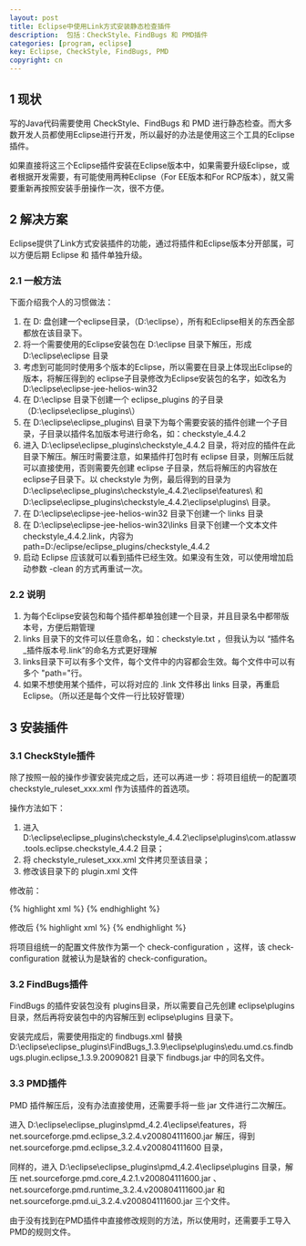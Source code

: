 ```yaml
---
layout: post
title: Eclipse中使用Link方式安装静态检查插件
description:  包括：CheckStyle、FindBugs 和 PMD插件
categories: [program, eclipse]
key: Eclipse, CheckStyle, FindBugs, PMD
copyright: cn
---
```


## 1 现状
写的Java代码需要使用 CheckStyle、FindBugs 和 PMD 进行静态检查。而大多数开发人员都使用Eclipse进行开发，所以最好的办法是使用这三个工具的Eclipse插件。

如果直接将这三个Eclipse插件安装在Eclipse版本中，如果需要升级Eclipse，或者根据开发需要，有可能使用两种Eclipse（For EE版本和For RCP版本），就又需要重新再按照安装手册操作一次，很不方便。

## 2 解决方案
Eclipse提供了Link方式安装插件的功能，通过将插件和Eclipse版本分开部属，可以方便后期 Eclipse 和 插件单独升级。

### 2.1 一般方法
下面介绍我个人的习惯做法：

1. 在 D: 盘创建一个eclipse目录，（D:\eclipse），所有和Eclipse相关的东西全部都放在该目录下。
2. 将一个需要使用的Eclipse安装包在 D:\eclipse 目录下解压，形成 D:\eclipse\eclipse 目录
3. 考虑到可能同时使用多个版本的Eclipse，所以需要在目录上体现出Eclipse的版本，将解压得到的 eclipse子目录修改为Eclipse安装包的名字，如改名为 D:\eclipse\eclipse-jee-helios-win32
4. 在 D:\eclipse 目录下创建一个 eclipse_plugins 的子目录（D:\eclipse\eclipse_plugins\）
5. 在 D:\eclipse\eclipse_plugins\ 目录下为每个需要安装的插件创建一个子目录，子目录以插件名加版本号进行命名，如：checkstyle_4.4.2
6. 进入  D:\eclipse\eclipse_plugins\checkstyle_4.4.2 目录，将对应的插件在此目录下解压。解压时需要注意，如果插件打包时有 eclipse 目录，则解压后就可以直接使用，否则需要先创建 eclipse 子目录，然后将解压的内容放在 eclipse子目录下。以 checkstyle 为例，最后得到的目录为 D:\eclipse\eclipse_plugins\checkstyle_4.4.2\eclipse\features\ 和 D:\eclipse\eclipse_plugins\checkstyle_4.4.2\eclipse\plugins\ 目录。
7. 在 D:\eclipse\eclipse-jee-helios-win32 目录下创建一个 links 目录
8. 在 D:\eclipse\eclipse-jee-helios-win32\links 目录下创建一个文本文件 checkstyle_4.4.2.link，内容为 path=D:/eclipse/eclipse_plugins/checkstyle_4.4.2
9. 启动 Eclipse 应该就可以看到插件已经生效。如果没有生效，可以使用增加启动参数 -clean 的方式再重试一次。

### 2.2 说明

1. 为每个Eclipse安装包和每个插件都单独创建一个目录，并且目录名中都带版本号，方便后期管理
2. links 目录下的文件可以任意命名，如：checkstyle.txt ，但我认为以 “插件名_插件版本号.link”的命名方式更好理解
3. links目录下可以有多个文件，每个文件中的内容都会生效。每个文件中可以有多个 "path="行。
4. 如果不想使用某个插件，可以将对应的 .link 文件移出 links 目录，再重启 Eclipse。（所以还是每个文件一行比较好管理）

## 3 安装插件
### 3.1 CheckStyle插件
除了按照一般的操作步骤安装完成之后，还可以再进一步：将项目组统一的配置项 checkstyle_ruleset_xxx.xml 作为该插件的首选项。

操作方法如下：

1. 进入 D:\eclipse\eclipse_plugins\checkstyle_4.4.2\eclipse\plugins\com.atlassw.tools.eclipse.checkstyle_4.4.2  目录；
2. 将 checkstyle_ruleset_xxx.xml 文件拷贝至该目录；
3. 修改该目录下的 plugin.xml 文件

修改前： 

{% highlight xml %}
<extension
     id="checkstyle.CheckConfiguration"
     point="com.atlassw.tools.eclipse.checkstyle.configurations">
    <check-configuration
        name="Sun Checks"
        location="sun_checks.xml"
        description="%SunChecks.description"/>
    <check-configuration
        name="Sun Checks (Eclipse)"
        location="sun_checks_eclipse.xml"
        description="%SunChecksEclipse.description"/>
</extension>
{% endhighlight %}

修改后
{% highlight xml %}
<extension
     id="checkstyle.CheckConfiguration"
     point="com.atlassw.tools.eclipse.checkstyle.configurations">
    <check-configuration
        name="Common Checks of Group xxx"
        location="checkstyle_ruleset_xxx.xml"
        description="V1.x(2010-01-01)"/>
    <check-configuration
        name="Sun Checks"
        location="sun_checks.xml"
        description="%SunChecks.description"/>
    <check-configuration
        name="Sun Checks (Eclipse)"
        location="sun_checks_eclipse.xml"
        description="%SunChecksEclipse.description"/>
</extension>
{% endhighlight %}

将项目组统一的配置文件放作为第一个 check-configuration ，这样，该 check-configuration 就被认为是缺省的 check-configuration。

### 3.2 FindBugs插件

FindBugs 的插件安装包没有 plugins目录，所以需要自己先创建 eclipse\plugins 目录，然后再将安装包中的内容解压到 eclipse\plugins 目录下。

安装完成后，需要使用指定的 findbugs.xml 替换 D:\eclipse\eclipse_plugins\FindBugs_1.3.9\eclipse\plugins\edu.umd.cs.findbugs.plugin.eclipse_1.3.9.20090821 目录下 findbugs.jar 中的同名文件。

### 3.3 PMD插件

PMD 插件解压后，没有办法直接使用，还需要手将一些 jar 文件进行二次解压。

进入 D:\eclipse\eclipse_plugins\pmd_4.2.4\eclipse\features，将 net.sourceforge.pmd.eclipse_3.2.4.v200804111600.jar 解压，得到  net.sourceforge.pmd.eclipse_3.2.4.v200804111600 目录，

同样的，进入 D:\eclipse\eclipse_plugins\pmd_4.2.4\eclipse\plugins 目录，解压 net.sourceforge.pmd.core_4.2.1.v200804111600.jar 、net.sourceforge.pmd.runtime_3.2.4.v200804111600.jar 和 net.sourceforge.pmd.ui_3.2.4.v200804111600.jar 三个文件。

由于没有找到在PMD插件中直接修改规则的方法，所以使用时，还需要手工导入PMD的规则文件。
